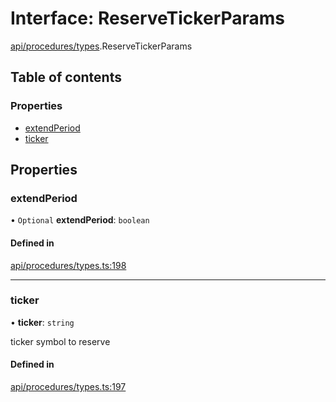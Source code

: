 # Interface: ReserveTickerParams

[api/procedures/types](../wiki/api.procedures.types).ReserveTickerParams

## Table of contents

### Properties

- [extendPeriod](../wiki/api.procedures.types.ReserveTickerParams#extendperiod)
- [ticker](../wiki/api.procedures.types.ReserveTickerParams#ticker)

## Properties

### extendPeriod

• `Optional` **extendPeriod**: `boolean`

#### Defined in

[api/procedures/types.ts:198](https://github.com/PolymathNetwork/polymesh-sdk/blob/49113a20/src/api/procedures/types.ts#L198)

___

### ticker

• **ticker**: `string`

ticker symbol to reserve

#### Defined in

[api/procedures/types.ts:197](https://github.com/PolymathNetwork/polymesh-sdk/blob/49113a20/src/api/procedures/types.ts#L197)

